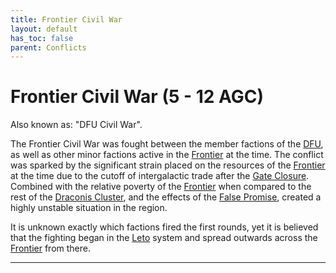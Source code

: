 ```yaml
---
title: Frontier Civil War
layout: default
has_toc: false
parent: Conflicts
---
```


# Frontier Civil War (5 - 12 AGC)
Also known as: "DFU Civil War".

The Frontier Civil War was fought between the member factions of the [DFU], as well as other minor factions active in the [Frontier] at the time. The conflict was sparked by the significant strain placed on the resources of the [Frontier] at the time due to the cutoff of intergalactic trade after the [Gate Closure]. Combined with the relative poverty of the [Frontier] when compared to the rest of the [Draconis Cluster], and the effects of the [False Promise], created a highly unstable situation in the region.

It is unknown exactly which factions fired the first rounds, yet it is believed that the fighting began in the [Leto] system and spread outwards across the [Frontier] from there.

----

[DFU]: ../../factions/dfu.html

[Frontier]: ../../systems/
[Draconis Cluster]: ../../systems/

[Leto]: ../../systems/leto/

[False Promise]: ../../culture/movements/false_promise.html

[Gate Closure]: ../../history/events/gate_closure.html